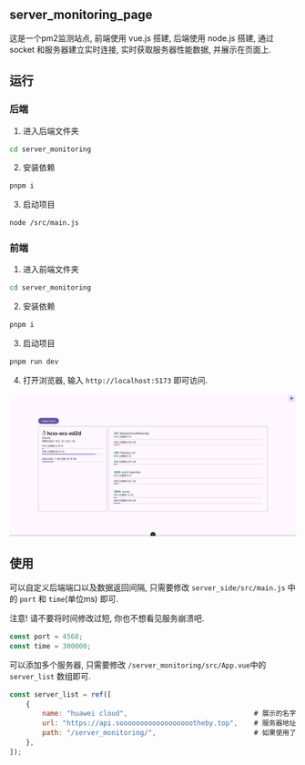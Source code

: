 ## server_monitoring_page

这是一个pm2监测站点, 前端使用 vue.js 搭建, 后端使用 node.js 搭建, 通过 socket 和服务器建立实时连接, 实时获取服务器性能数据, 并展示在页面上.

## 运行

### 后端

1. 进入后端文件夹

```bash
cd server_monitoring
```

2. 安装依赖

```bash
pnpm i
```

3. 启动项目

```bash
node /src/main.js
```

### 前端

1. 进入前端文件夹

```bash
cd server_monitoring
```

2. 安装依赖

```bash
pnpm i
```

3. 启动项目

```bash
pnpm run dev
```

4. 打开浏览器, 输入 `http://localhost:5173` 即可访问.

![image](./page.webp)

## 使用

可以自定义后端端口以及数据返回间隔, 只需要修改 `server_side/src/main.js` 中的 `port` 和 `time`(单位ms) 即可.

注意! 请不要将时间修改过短, 你也不想看见服务崩溃吧.

``` js
const port = 4568;
const time = 300000;
```

可以添加多个服务器, 只需要修改 `/server_monitoring/src/App.vue`中的 `server_list` 数组即可.

``` js
const server_list = ref([
    {
        name: "huawei cloud",                               # 展示的名字
        url: "https://api.sooooooooooooooooootheby.top",    # 服务器地址
        path: "/server_monitoring/",                        # 如果使用了nginx, 需要填写nginx的路径
    },
]);
```